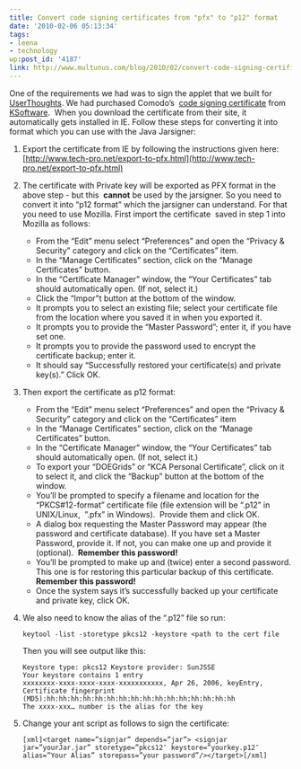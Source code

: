 ```yaml
---
title: Convert code signing certificates from "pfx" to "p12" format
date: '2010-02-06 05:13:34'
tags:
- leena
- technology
wp:post_id: '4187'
link: http://www.multunus.com/blog/2010/02/convert-code-signing-certificates-from-pfx-to-p12-format/
---
```


One of the requirements we had was to sign the applet that we built for 
[UserThoughts](http://alpha.userthoughts.com/). We had purchased Comodo’s 
[code signing certificate](http://en.wikipedia.org/wiki/Code_signing) from 
[KSoftware](https://secure.ksoftware.net/code_signing.html?gclid=CN-epdfskZ8CFVBd4wodTC6EIA). 
When you download the certificate from their site, it automatically gets installed in IE. Follow these steps for converting it into format which you can use with the Java Jarsigner:

1. Export the certificate from IE by following the instructions given here: 
	[http://www.tech-pro.net/export-to-pfx.html](http://www.tech-pro.net/export-to-pfx.html)

2. The certificate with Private key will be exported as PFX format in the above step - but this 
**cannot** be used by the jarsigner. So you need to convert it into “p12 format” which the jarsigner can understand. For that you need to use Mozilla. First import the certificate  saved in step 1 into Mozilla as follows:
	- From the “Edit” menu select “Preferences” and open the “Privacy & Security” category and click on the “Certificates” item.
	- In the “Manage Certificates” section, click on the “Manage Certificates” button.
	- In the “Certificate Manager” window, the “Your Certificates” tab should automatically open. (If not, select it.)
	- Click the “Impor”t button at the bottom of the window.
	- It prompts you to select an existing file; select your certificate file from the location where you saved it in when you exported it.
	- It prompts you to provide the “Master Password”; enter it, if you have set one.
	- It prompts you to provide the password used to encrypt the certificate backup; enter it.
	- It should say “Successfully restored your certificate(s) and private key(s).” Click OK.

3. Then export the certificate as p12 format:
	- From the “Edit” menu select “Preferences” and open the “Privacy & Security” category and click on the “Certificates” item
	- In the “Manage Certificates” section, click on the “Manage Certificates” button.
	- In the “Certificate Manager” window, the “Your Certificates” tab should automatically open. (If not, select it.)
	- To export your “DOEGrids” or “KCA Personal Certificate”, click on it to select it, and click the “Backup” button at the bottom of the window.
	- You’ll be prompted to specify a filename and location for the “PKCS#12-format” certificate file (file extension will be “.p12” in UNIX/Linux,  ”.pfx” in Windows).  Provide them and click OK.
	- A dialog box requesting the Master Password may appear (the password and certificate database). If you have set a Master Password, provide it. If not, you can make one up and provide it (optional). 
	**Remember this password!**
	- You’ll be prompted to make up and (twice) enter a second password. This one is for restoring this particular backup of this certificate. 
	**Remember this password!**
	- Once the system says it’s successfully backed up your certificate and private key, click OK.

4. We also need to know the alias of the “.p12” file so run:

	```
	keytool -list -storetype pkcs12 -keystore <path to the cert file
	```

	Then you will see output like this:

	```
	Keystore type: pkcs12 Keystore provider: SunJSSE
	Your keystore contains 1 entry
	xxxxxxxx-xxxx-xxxx-xxxx-xxxxxxxxxxx, Apr 26, 2006, keyEntry,
	Certificate fingerprint (MD5):hh:hh:hh:hh:hh:hh:hh:hh:hh:hh:hh:hh:hh:hh:hh:hh
	The xxxx-xxx… number is the alias for the key
	```

5. Change your ant script as follows to sign the certificate:

	```
	[xml]<target name=”signjar” depends=”jar”> <signjar jar=”yourJar.jar” storetype=”pkcs12″ keystore=”yourkey.p12″ alias=”Your Alias” storepass=”your password”/></target>[/xml]
	```
